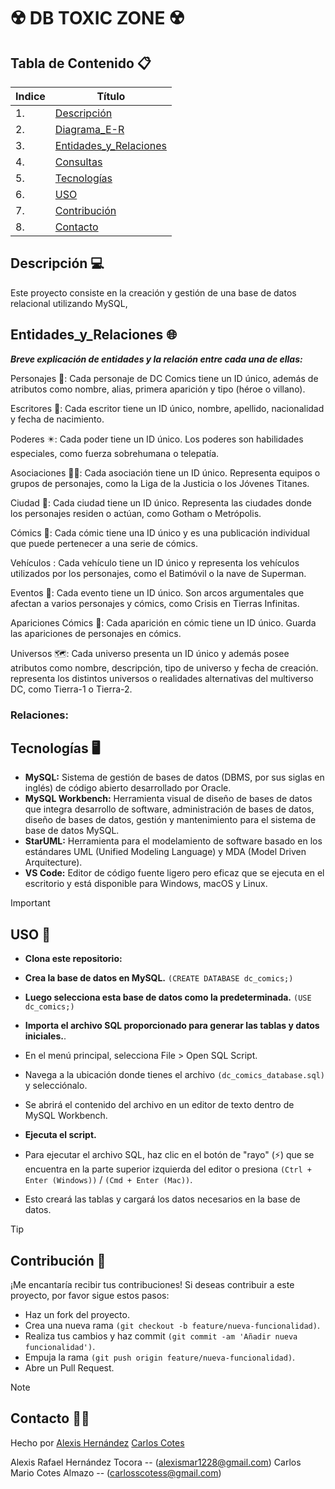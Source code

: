 # ☢️ DB TOXIC ZONE ☢️

## Tabla de Contenido 📋
| Indice | Título  |
|--|--|
| 1. | [Descripción](#descripción-) |
| 2. | [Diagrama_E-R]() |
| 3. | [Entidades_y_Relaciones](#entidades_y_relaciones-) |
| 4. | [Consultas](#entidaddes_y_relaciones-) |
| 5. | [Tecnologías](#tecnologías-%EF%B8%8F) |
| 6. | [USO](#uso-) |
| 7. | [Contribución](#contribución-) |
| 8. | [Contacto](#contacto-) |

## Descripción 💻

Este proyecto consiste en la creación y gestión de una base de datos relacional utilizando MySQL, 

## Entidades_y_Relaciones 🌐

***Breve explicación de entidades y la relación entre cada una de ellas:***

Personajes 🥷: Cada personaje de DC Comics tiene un ID único, además de atributos como nombre, alias, primera aparición y tipo (héroe o villano).

Escritores 📝: Cada escritor tiene un ID único, nombre, apellido, nacionalidad y fecha de nacimiento.

Poderes ✴️: Cada poder tiene un ID único. Los poderes son habilidades especiales, como fuerza sobrehumana o telepatía.

Asociaciones 🦸🦹: Cada asociación tiene un ID único. Representa equipos o grupos de personajes, como la Liga de la Justicia o los Jóvenes Titanes.

Ciudad 🌃: Cada ciudad tiene un ID único. Representa las ciudades donde los personajes residen o actúan, como Gotham o Metrópolis.
 
Cómics 📖: Cada cómic tiene una ID único y es una publicación individual que puede pertenecer a una serie de cómics.

Vehículos : Cada vehículo tiene un ID único y representa los vehículos utilizados por los personajes, como el Batimóvil o la nave de Superman.

Eventos 🌁: Cada evento tiene un ID único. Son arcos argumentales que afectan a varios personajes y cómics, como Crisis en Tierras Infinitas.

Apariciones Cómics 📜: Cada aparición en cómic tiene un ID único. Guarda las apariciones de personajes en cómics.

Universos 🗺️: Cada universo presenta un ID único y además posee atributos como nombre, descripción, tipo de universo y fecha de creación. representa los distintos universos o realidades alternativas del multiverso DC, como Tierra-1 o Tierra-2.

### Relaciones:


## Tecnologías 🖥️

- **MySQL:** Sistema de gestión de bases de datos (DBMS, por sus siglas en inglés) de código abierto desarrollado por Oracle.
- **MySQL Workbench:** Herramienta visual de diseño de bases de datos que integra desarrollo de software, administración de bases de datos, diseño de bases de datos, gestión y mantenimiento para el sistema de base de datos MySQL.
- **StarUML:** Herramienta para el modelamiento de software basado en los estándares UML (Unified Modeling Language) y MDA (Model Driven Arquitecture).
- **VS Code:** Editor de código fuente ligero pero eficaz que se ejecuta en el escritorio y está disponible para Windows, macOS y Linux.

> [!IMPORTANT]
> ## USO 🔧

- **Clona este repositorio:**

- **Crea la base de datos en MySQL.**
`(CREATE DATABASE dc_comics;)`

- **Luego selecciona esta base de datos como la predeterminada.**
`(USE dc_comics;)`
   
- **Importa el archivo SQL proporcionado para generar las tablas y datos iniciales.**.
- En el menú principal, selecciona File > Open SQL Script.
- Navega a la ubicación donde tienes el archivo `(dc_comics_database.sql)` y selecciónalo.
- Se abrirá el contenido del archivo en un editor de texto dentro de MySQL Workbench.

- **Ejecuta el script.**
- Para ejecutar el archivo SQL, haz clic en el botón de "rayo" (⚡) que se encuentra en la parte superior izquierda del editor o presiona `(Ctrl + Enter (Windows))` / `(Cmd + Enter (Mac))`.
- Esto creará las tablas y cargará los datos necesarios en la base de datos.

> [!TIP]
> ## Contribución 👥

¡Me encantaría recibir tus contribuciones! Si deseas contribuir a este proyecto, por favor sigue estos pasos:

- Haz un fork del proyecto.
- Crea una nueva rama `(git checkout -b feature/nueva-funcionalidad)`.
- Realiza tus cambios y haz commit `(git commit -am 'Añadir nueva funcionalidad')`.
- Empuja la rama `(git push origin feature/nueva-funcionalidad)`.
- Abre un Pull Request.

> [!NOTE]
> ## Contacto 🧑‍💻

Hecho por [Alexis Hernández](https://github.com/AlexisH28) [Carlos Cotes](https://github.com/CarlosCotes) 

Alexis Rafael Hernández Tocora -- (alexismar1228@gmail.com)
Carlos Mario Cotes Almazo -- (carlosscotess@gmail.com)
